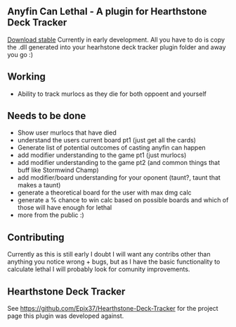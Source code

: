 ## Anyfin Can Lethal - A plugin for Hearthstone Deck Tracker

[Download stable](https://github.com/falconmick/AnyfinCanLethal/raw/master/dist/AnyfinCanLethal.dll)
Currently in early development. All you have to do is copy the .dll generated into your hearhstone deck tracker plugin folder and away you go :)

## Working

* Ability to track murlocs as they die for both oppoent and yourself

## Needs to be done

* Show user murlocs that have died
* understand the users current board pt1 (just get all the cards)
* Generate list of potential outcomes of casting anyfin can happen
* add modifier understanding to the game pt1 (just murlocs)
* add modifier understanding to the game pt2 (and common things that buff like Stormwind Champ)
* add modifier/board understanding for your oponent (taunt?, taunt that makes a taunt)
* generate a theoretical board for the user with max dmg calc
* generate a % chance to win calc based on possible boards and which of those will have enough  for lethal
* more from the public :)

## Contributing

Currently as this is still early I doubt I will want any contribs other than anything you notice wrong + bugs, but as I have the basic functionality to calculate lethal I will probably look for comunity improvements.

## Hearthstone Deck Tracker
See https://github.com/Epix37/Hearthstone-Deck-Tracker for the project page this plugin was developed against.